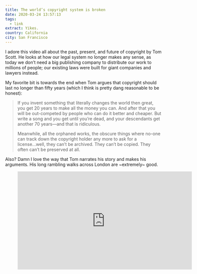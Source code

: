```yaml
---
title: The world’s copyright system is broken
date: 2020-03-24 13:57:13
tags: 
  - link
extract: Yikes.
country: California
city: San Francisco
---
```


I adore this video all about the past, present, and future of copyright by Tom Scott. He looks at how our legal system no longer makes any sense, as today we don’t need a big publishing company to distribute our work to millions of people; our existing laws were built for giant companies and lawyers instead.

My favorite bit is towards the end when Tom argues that copyright should last no longer than fifty years (which I think is pretty dang reasonable to be honest):

> If you invent something that literally changes the world then great, you get 20 years to make all the money you can. And after that you will be out-competed by people who can do it better and cheaper. But write a song and you get until you’re dead, and your descendants get another 70 years—and that is ridiculous.
> 
> Meanwhile, all the orphaned works, the obscure things where no-one can track down the copyright holder any more to ask for a license...well, they can’t be archived. They can’t be copied. They often can’t be preserved at all. 

Also? Damn I love the way that Tom narrates his story and makes his arguments. His long rambling walks across London are ~extremely~ good.

<figure>
<iframe width="560" height="315" src="https://www.youtube.com/embed/1Jwo5qc78QU" frameborder="0" allow="accelerometer; autoplay; encrypted-media; gyroscope; picture-in-picture" allowfullscreen></iframe>
</figure>
